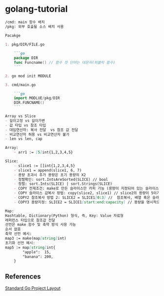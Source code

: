# golang-tutorial


```markdown
/cmd: main 함수 배치
/pkg: 외부 호출될 소스 배치 사용

Pacakge

1. pkg/DIR/FILE.go
    
    ```go
    package DIR
    func Funcname() // 함수 첫 단어는 대문자(퍼블릭 함수)
    ```

2. go mod init MODULE

3. cmd/main.go

    ```go
    import MODLUE/pkg/DIR
    DIR.FUNCNAME()
    ```

Array vs Slice
- 길이고정 vs 길이가변
- 값 타입 vs 참조 타입
- 대입연산자: 복사 전달  vs 참조 값 전달
- 비교연산자 허용 vs 비교연산자 불가
- len vs len, cap

Array: 
    - arr1 := [5]int{1,2,3,4,5}

Slice: 
    - slice1 := []int{1,2,3,4,5}
    - slice1 = append(slice1, 6, 7)
    - 용량 초과시 추가 용량은 초기 용량의 X2
    - 정렬확인: sort.IntsAreSorted(SLICE) // bool
    - 정렬: sort.Ints(SLICE) | sort.Strings(SLICE)
    - COPY 전제조건: make로 만든 슬라이스만 카피 가능 (용량이 지정되어 있는 슬라이스만 카피 가능)
    - COPY 슬라이스 값복사 방법: copy(slice2, slice1) // slice2의 용량이 5이기때문에, 5까지만 복사함
    - COPY2 참조복사 방법 2: SLICE2 = SLICE1[0:3] //  참조복사, 배열 혹은 슬라이스를 부분 추출해서 카피하면 참조 복사가 됨
    - COPY3 용량지정: SLICE2 = SLICE1[start:end:capacity] // 용량을 명시적으로 카피할 수 있음

Map:
Hashtable, Dictionary(Python) 형식, 즉, Key: Value 자료형
레퍼런스 타입으로 참조값 전달
선언은 make 함수 및 축약 방식 사용 가능
순서 없음
축약 선언 예시:
map3 := make(map[string]int)
초기화 선언 예시:
map5 := map[string]int{
		"apple":  15,
		"banana": 200,
	}
```

## References
[Standard Go Project Layout](https://github.com/golang-standards/project-layout/blob/master/README_ko.md)